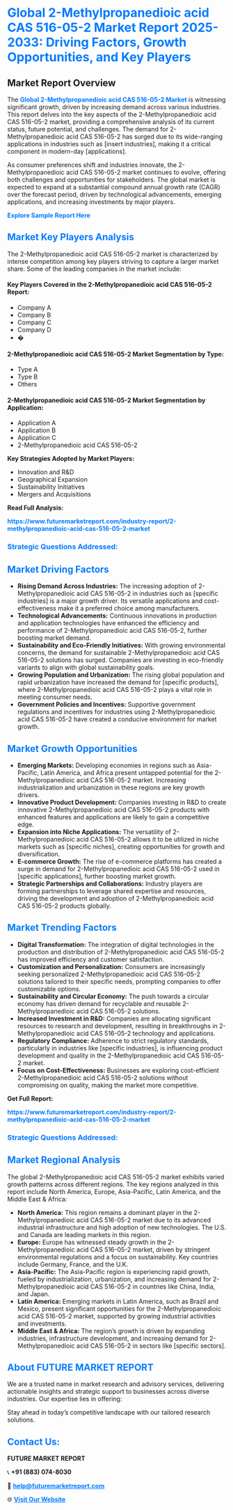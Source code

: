 <h1 style="color: #007BFF;">Global 2-Methylpropanedioic acid CAS 516-05-2 Market Report 2025-2033: Driving Factors, Growth Opportunities, and Key Players</h1>

<section id="overview">
<h2>Market Report Overview</h2>
<p>The <a href="https://www.futuremarketreport.com/industry-report/2-methylpropanedioic-acid-cas-516-05-2-market" style="color: #007BFF; text-decoration: none;"><strong>Global 2-Methylpropanedioic acid CAS 516-05-2 Market</strong></a> is witnessing significant growth, driven by increasing demand across various industries. This report delves into the key aspects of the 2-Methylpropanedioic acid CAS 516-05-2 market, providing a comprehensive analysis of its current status, future potential, and challenges. The demand for 2-Methylpropanedioic acid CAS 516-05-2 has surged due to its wide-ranging applications in industries such as [insert industries], making it a critical component in modern-day [applications].</p>
<p>As consumer preferences shift and industries innovate, the 2-Methylpropanedioic acid CAS 516-05-2 market continues to evolve, offering both challenges and opportunities for stakeholders. The global market is expected to expand at a substantial compound annual growth rate (CAGR) over the forecast period, driven by technological advancements, emerging applications, and increasing investments by major players.</p>
</section>

<section id="overview">
<p><a href="https://www.futuremarketreport.com/request-sample/reportId=113335" style="color: #007BFF; text-decoration: none;"><strong>Explore Sample Report Here</strong></a></p>
</section>

<section id="key-players">
<h2 style="color: #007BFF;">Market Key Players Analysis</h2>
<p>The 2-Methylpropanedioic acid CAS 516-05-2 market is characterized by intense competition among key players striving to capture a larger market share. Some of the leading companies in the market include:</p>
<h4>Key Players Covered in the 2-Methylpropanedioic acid CAS 516-05-2 Report:</h4>
<ul><li>Company A</li><li>Company B</li><li>Company C</li><li>Company D</li><li>�</li></ul>
<h4>2-Methylpropanedioic acid CAS 516-05-2 Market Segmentation by Type:</h4>
<ul><li>Type A</li><li>Type B</li><li>Others</li></ul>

<h4>2-Methylpropanedioic acid CAS 516-05-2 Market Segmentation by Application:</h4>
<ul><li>Application A</li><li>Application B</li><li>Application C</li><li>2-Methylpropanedioic acid CAS 516-05-2</li></ul>
<p><strong>Key Strategies Adopted by Market Players:</strong></p>
<ul>
<li>Innovation and R&D</li>
<li>Geographical Expansion</li>
<li>Sustainability Initiatives</li>
<li>Mergers and Acquisitions</li>
</ul>
</section>

<section>
<p><strong>Read Full Analysis: </strong></p><a href="https://www.futuremarketreport.com/industry-report/2-methylpropanedioic-acid-cas-516-05-2-market" style="color: #007BFF; text-decoration: none;"><strong>https://www.futuremarketreport.com/industry-report/2-methylpropanedioic-acid-cas-516-05-2-market</strong></a>
<h3 style="color: #007BFF;">Strategic Questions Addressed:</h3>
</section>

<section id="driving-factors">
<h2 style="color: #007BFF;">Market Driving Factors</h2>
<ul>
<li><strong>Rising Demand Across Industries:</strong> The increasing adoption of 2-Methylpropanedioic acid CAS 516-05-2 in industries such as [specific industries] is a major growth driver. Its versatile applications and cost-effectiveness make it a preferred choice among manufacturers.</li>
<li><strong>Technological Advancements:</strong> Continuous innovations in production and application technologies have enhanced the efficiency and performance of 2-Methylpropanedioic acid CAS 516-05-2, further boosting market demand.</li>
<li><strong>Sustainability and Eco-Friendly Initiatives:</strong> With growing environmental concerns, the demand for sustainable 2-Methylpropanedioic acid CAS 516-05-2 solutions has surged. Companies are investing in eco-friendly variants to align with global sustainability goals.</li>
<li><strong>Growing Population and Urbanization:</strong> The rising global population and rapid urbanization have increased the demand for [specific products], where 2-Methylpropanedioic acid CAS 516-05-2 plays a vital role in meeting consumer needs.</li>
<li><strong>Government Policies and Incentives:</strong> Supportive government regulations and incentives for industries using 2-Methylpropanedioic acid CAS 516-05-2 have created a conducive environment for market growth.</li>
</ul>
</section>

<section id="growth-opportunities">
<h2 style="color: #007BFF;">Market Growth Opportunities</h2>
<ul>
<li><strong>Emerging Markets:</strong> Developing economies in regions such as Asia-Pacific, Latin America, and Africa present untapped potential for the 2-Methylpropanedioic acid CAS 516-05-2 market. Increasing industrialization and urbanization in these regions are key growth drivers.</li>
<li><strong>Innovative Product Development:</strong> Companies investing in R&D to create innovative 2-Methylpropanedioic acid CAS 516-05-2 products with enhanced features and applications are likely to gain a competitive edge.</li>
<li><strong>Expansion into Niche Applications:</strong> The versatility of 2-Methylpropanedioic acid CAS 516-05-2 allows it to be utilized in niche markets such as [specific niches], creating opportunities for growth and diversification.</li>
<li><strong>E-commerce Growth:</strong> The rise of e-commerce platforms has created a surge in demand for 2-Methylpropanedioic acid CAS 516-05-2 used in [specific applications], further boosting market growth.</li>
<li><strong>Strategic Partnerships and Collaborations:</strong> Industry players are forming partnerships to leverage shared expertise and resources, driving the development and adoption of 2-Methylpropanedioic acid CAS 516-05-2 products globally.</li>
</ul>
</section>

<section id="trending-factors">
<h2 style="color: #007BFF;">Market Trending Factors</h2>
<ul>
<li><strong>Digital Transformation:</strong> The integration of digital technologies in the production and distribution of 2-Methylpropanedioic acid CAS 516-05-2 has improved efficiency and customer satisfaction.</li>
<li><strong>Customization and Personalization:</strong> Consumers are increasingly seeking personalized 2-Methylpropanedioic acid CAS 516-05-2 solutions tailored to their specific needs, prompting companies to offer customizable options.</li>
<li><strong>Sustainability and Circular Economy:</strong> The push towards a circular economy has driven demand for recyclable and reusable 2-Methylpropanedioic acid CAS 516-05-2 solutions.</li>
<li><strong>Increased Investment in R&D:</strong> Companies are allocating significant resources to research and development, resulting in breakthroughs in 2-Methylpropanedioic acid CAS 516-05-2 technology and applications.</li>
<li><strong>Regulatory Compliance:</strong> Adherence to strict regulatory standards, particularly in industries like [specific industries], is influencing product development and quality in the 2-Methylpropanedioic acid CAS 516-05-2 market.</li>
<li><strong>Focus on Cost-Effectiveness:</strong> Businesses are exploring cost-efficient 2-Methylpropanedioic acid CAS 516-05-2 solutions without compromising on quality, making the market more competitive.</li>
</ul>
</section>

<section>
<p><strong>Get Full Report: </strong></p><a href="https://www.futuremarketreport.com/industry-report/2-methylpropanedioic-acid-cas-516-05-2-market" style="color: #007BFF; text-decoration: none;"><strong>https://www.futuremarketreport.com/industry-report/2-methylpropanedioic-acid-cas-516-05-2-market</strong></a>
<h3 style="color: #007BFF;">Strategic Questions Addressed:</h3>
</section>


<section id="regional-analysis">
<h2 style="color: #007BFF;">Market Regional Analysis</h2>
<p>The global 2-Methylpropanedioic acid CAS 516-05-2 market exhibits varied growth patterns across different regions. The key regions analyzed in this report include North America, Europe, Asia-Pacific, Latin America, and the Middle East & Africa:</p>
<ul>
<li><strong>North America:</strong> This region remains a dominant player in the 2-Methylpropanedioic acid CAS 516-05-2 market due to its advanced industrial infrastructure and high adoption of new technologies. The U.S. and Canada are leading markets in this region.</li>
<li><strong>Europe:</strong> Europe has witnessed steady growth in the 2-Methylpropanedioic acid CAS 516-05-2 market, driven by stringent environmental regulations and a focus on sustainability. Key countries include Germany, France, and the U.K.</li>
<li><strong>Asia-Pacific:</strong> The Asia-Pacific region is experiencing rapid growth, fueled by industrialization, urbanization, and increasing demand for 2-Methylpropanedioic acid CAS 516-05-2 in countries like China, India, and Japan.</li>
<li><strong>Latin America:</strong> Emerging markets in Latin America, such as Brazil and Mexico, present significant opportunities for the 2-Methylpropanedioic acid CAS 516-05-2 market, supported by growing industrial activities and investments.</li>
<li><strong>Middle East & Africa:</strong> The region’s growth is driven by expanding industries, infrastructure development, and increasing demand for 2-Methylpropanedioic acid CAS 516-05-2 in sectors like [specific sectors].</li>
</ul>
</section>

<footer>
<h2 style="color: #007BFF;">About FUTURE MARKET REPORT</h2>
<p>We are a trusted name in market research and advisory services, delivering actionable insights and strategic support to businesses across diverse industries. Our expertise lies in offering:</p>

<p>Stay ahead in today’s competitive landscape with our tailored research solutions.</p>

<h2 style="color: #007BFF;">Contact Us:</h2>
<p><strong>FUTURE MARKET REPORT</strong></p>
<p>📞 <strong>+91 (883) 074-8030</strong></p>
<p>📧 <strong><a href="mailto:help@futuremarketreport.com" style="color: #007BFF;">help@futuremarketreport.com</a></strong></p>
<p>🌐 <strong><a href="https://www.futuremarketreport.com/" style="color: #007BFF;">Visit Our Website</a></strong></p>
</footer>